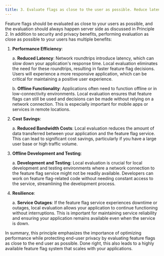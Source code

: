 ```yaml
---
title: 3. Evaluate flags as close to the user as possible. Reduce latency.
---
```


Feature flags should be evaluated as close to your users as possible, and the evaluation should always happen server side as discussed in Principle 2. In addition to security and privacy benefits, performing evaluation as close as possible to your users has multiple benefits:

1. **Performance Efficiency**:

   a. **Reduced Latency**: Network roundtrips introduce latency, which can slow down your application's response time. Local evaluation eliminates the need for these roundtrips, resulting in faster feature flag decisions. Users will experience a more responsive application, which can be critical for maintaining a positive user experience.

   b. **Offline Functionality**: Applications often need to function offline or in low-connectivity environments. Local evaluation ensures that feature flags can still be used and decisions can be made without relying on a network connection. This is especially important for mobile apps or services in remote locations.

2. **Cost Savings**:

   a. **Reduced Bandwidth Costs**: Local evaluation reduces the amount of data transferred between your application and the feature flag service. This can lead to significant cost savings, particularly if you have a large user base or high traffic volume.

3. **Offline Development and Testing**:

   a. **Development and Testing**: Local evaluation is crucial for local development and testing environments where a network connection to the feature flag service might not be readily available. Developers can work on feature flag-related code without needing constant access to the service, streamlining the development process.

4. **Resilience**:

   a. **Service Outages**: If the feature flag service experiences downtime or outages, local evaluation allows your application to continue functioning without interruptions. This is important for maintaining service reliability and ensuring your application remains available even when the service is down.

In summary, this principle emphasizes the importance of optimizing performance while protecting end-user privacy by evaluating feature flags as close to the end user as possible. Done right, this also leads to a highly available feature flag system that scales with your applications.
